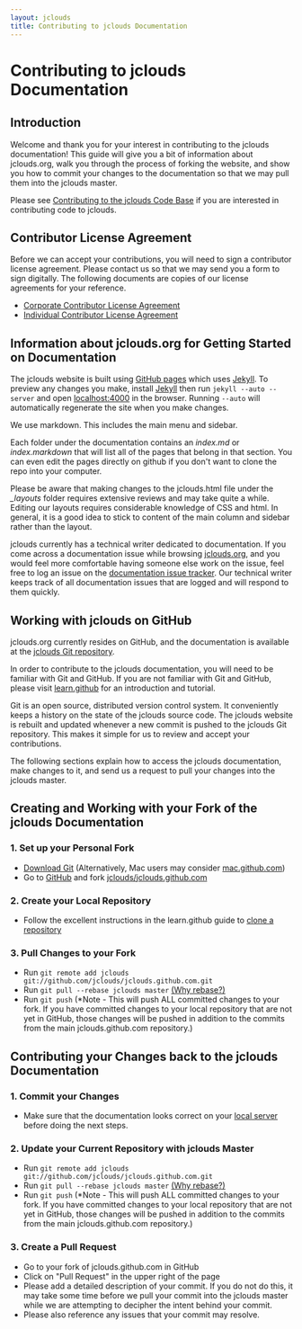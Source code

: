 ```yaml
---
layout: jclouds
title: Contributing to jclouds Documentation
---
```


# Contributing to jclouds Documentation

## Introduction

Welcome and thank you for your interest in contributing to the jclouds documentation!  This guide will give you a bit of information about jclouds.org, 
walk you through the process of forking the website, and show you how to commit your changes to the documentation so that we may pull them into the 
jclouds master. 

Please see [Contributing to the jclouds Code Base](http://www.jclouds.org/documentation/devguides/contributing-to-jclouds/) if you are interested in 
contributing code to jclouds.

## Contributor License Agreement

Before we can accept your contributions, you will need to sign a contributor license agreement.  Please contact us so that we may send you a form to 
sign digitally.  The following documents are copies of our license agreements for your reference.

   *  [Corporate Contributor License Agreement](https://github.com/jclouds/jclouds.github.com/blob/master/licenses/cla-corporate.txt)
   *  [Individual Contributor License Agreement](https://github.com/jclouds/jclouds.github.com/blob/master/licenses/icla.txt)

## Information about jclouds.org for Getting Started on Documentation

The jclouds website is built using [GitHub pages](http://pages.github.com/) which uses [Jekyll](https://github.com/mojombo/jekyll/). To preview any changes 
you make, install [Jekyll](https://github.com/mojombo/jekyll/wiki/install) then run `jekyll --auto --server` and open [localhost:4000](http://localhost:4000) 
in the browser.  Running `--auto` will automatically regenerate the site when you make changes.

We use markdown.  This includes the main menu and sidebar.

Each folder under the documentation contains an *index.md* or *index.markdown* that will list all of the pages that belong in that section. You can even edit 
the pages directly on github if you don't want to clone the repo into your computer.

Please be aware that making changes to the jclouds.html file under the *_layouts* folder requires extensive reviews and may take quite a while.  Editing 
our layouts requires considerable knowledge of CSS and html.  In general, it is a good idea to stick to content of the main column and sidebar rather 
than the layout.

jclouds currently has a technical writer dedicated to documentation.  If you come across a documentation issue while browsing 
[jclouds.org](http://www.jclouds.org/), and you would feel more comfortable having someone else work on the issue, feel free to log an issue on the
[documentation issue tracker](https://github.com/jclouds/jclouds.github.com/issues?state=open).  Our technical writer keeps track of all documentation 
issues that are logged and will respond to them quickly.

## Working with jclouds on GitHub

jclouds.org currently resides on GitHub, and the documentation is available at the [jclouds Git repository](https://github.com/jclouds/jclouds.github.com).

In order to contribute to the jclouds documentation, you will need to be familiar with Git and GitHub.  If you are not familiar with Git and GitHub, please 
visit [learn.github](http://learn.github.com/p/intro.html) for an introduction and tutorial.

Git is an open source, distributed version control system.  It conveniently keeps a history on the state of the jclouds source code. The jclouds website is 
rebuilt and updated whenever a new commit is pushed to the jclouds Git repository. This makes it simple for us to review and accept your contributions. 

The following sections explain how to access the jclouds documentation, make changes to it, and send us a request to pull your changes into the jclouds
master.

## Creating and Working with your Fork of the jclouds Documentation

### 1.  Set up your Personal Fork

   *  [Download Git](http://git-scm.com/download)  (Alternatively, Mac users may consider [mac.github.com](http://mac.github.com/))
   *  Go to [GitHub](http://github.com) and fork [jclouds/jclouds.github.com](https://github.com/jclouds/jclouds.github.com)

### 2.  Create your Local Repository

   *  Follow the excellent instructions in the learn.github guide to [clone a repository](http://learn.github.com/p/setup.html#cloning_a_git_repo)

### 3.  Pull Changes to your Fork

   *  Run `git remote add jclouds git://github.com/jclouds/jclouds.github.com.git`
   *  Run `git pull --rebase jclouds master` [(Why rebase?)](http://stackoverflow.com/questions/5968964/avoid-unwanted-merge-commits-and-other-commits-when-doing-pull-request-in-github)
   *  Run `git push` (*Note - This will push ALL committed changes to your fork.  If you have committed changes to your local repository that are not yet in
      GitHub, those changes will be pushed in addition to the commits from the main jclouds.github.com repository.)

## Contributing your Changes back to the jclouds Documentation

### 1. Commit your Changes

   *  Make sure that the documentation looks correct on your [local server](http://localhost:4000) before doing the next steps.

### 2.  Update your Current Repository with jclouds Master

   *  Run `git remote add jclouds git://github.com/jclouds/jclouds.github.com.git`
   *  Run `git pull --rebase jclouds master` [(Why rebase?)](http://stackoverflow.com/questions/5968964/avoid-unwanted-merge-commits-and-other-commits-when-doing-pull-request-in-github)
   *  Run `git push` (*Note - This will push ALL committed changes to your fork.  If you have committed changes to your local repository that are not yet in
      GitHub, those changes will be pushed in addition to the commits from the main jclouds.github.com repository.)

### 3.  Create a Pull Request

   *  Go to your fork of jclouds.github.com in GitHub
   *  Click on "Pull Request" in the upper right of the page
   *  Please add a detailed description of your commit.  If you do not do this, it may take some time before we pull your commit into the jclouds master
      while we are attempting to decipher the intent behind your commit.  
   *  Please also reference any issues that your commit may resolve. 



